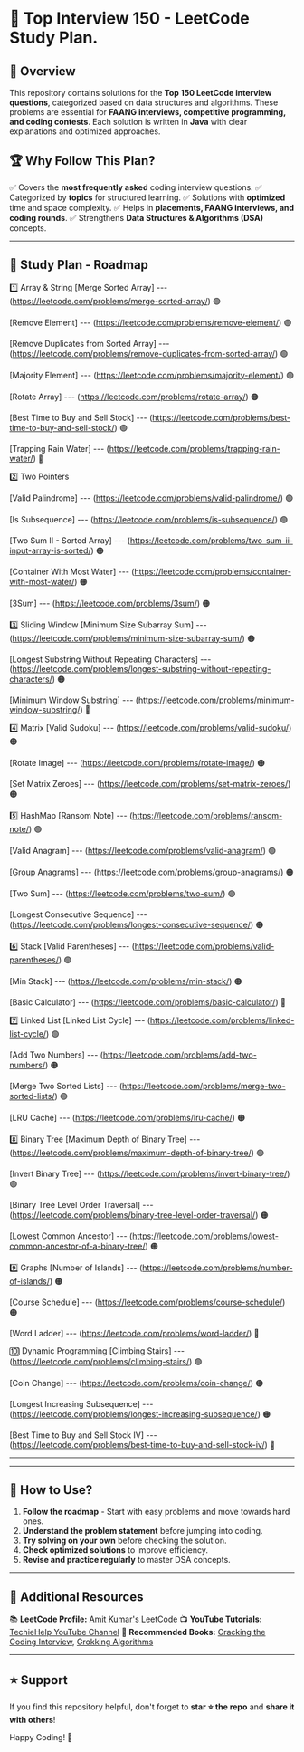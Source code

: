 # 🚀 Top Interview 150 - LeetCode Study Plan.
## 📌 Overview
This repository contains solutions for the **Top 150 LeetCode interview questions**, categorized based on data structures and algorithms. These problems are essential for **FAANG interviews, competitive programming, and coding contests**. Each solution is written in **Java** with clear explanations and optimized approaches.

## 🏆 Why Follow This Plan?
✅ Covers the **most frequently asked** coding interview questions.
✅ Categorized by **topics** for structured learning.
✅ Solutions with **optimized** time and space complexity.
✅ Helps in **placements, FAANG interviews, and coding rounds**.
✅ Strengthens **Data Structures & Algorithms (DSA)** concepts.

---

## 📜 Study Plan - Roadmap

1️⃣ Array & String
[Merge Sorted Array] --- (https://leetcode.com/problems/merge-sorted-array/) 🟢

[Remove Element] --- (https://leetcode.com/problems/remove-element/) 🟢

[Remove Duplicates from Sorted Array] --- (https://leetcode.com/problems/remove-duplicates-from-sorted-array/) 🟢

[Majority Element] --- (https://leetcode.com/problems/majority-element/) 🟢

[Rotate Array] --- (https://leetcode.com/problems/rotate-array/) 🟠

[Best Time to Buy and Sell Stock] --- (https://leetcode.com/problems/best-time-to-buy-and-sell-stock/) 🟢

[Trapping Rain Water] --- (https://leetcode.com/problems/trapping-rain-water/) 🔴

2️⃣ Two Pointers

[Valid Palindrome] --- (https://leetcode.com/problems/valid-palindrome/) 🟢

[Is Subsequence] --- (https://leetcode.com/problems/is-subsequence/) 🟢

[Two Sum II - Sorted Array] --- (https://leetcode.com/problems/two-sum-ii-input-array-is-sorted/) 🟠

[Container With Most Water] --- (https://leetcode.com/problems/container-with-most-water/) 🟠

[3Sum] --- (https://leetcode.com/problems/3sum/) 🟠

3️⃣ Sliding Window
[Minimum Size Subarray Sum] --- (https://leetcode.com/problems/minimum-size-subarray-sum/) 🟠

[Longest Substring Without Repeating Characters] --- (https://leetcode.com/problems/longest-substring-without-repeating-characters/) 🟠

[Minimum Window Substring] --- (https://leetcode.com/problems/minimum-window-substring/) 🔴

4️⃣ Matrix
[Valid Sudoku] --- (https://leetcode.com/problems/valid-sudoku/) 🟠

[Rotate Image] --- (https://leetcode.com/problems/rotate-image/) 🟠

[Set Matrix Zeroes] --- (https://leetcode.com/problems/set-matrix-zeroes/) 🟠

5️⃣ HashMap
[Ransom Note] --- (https://leetcode.com/problems/ransom-note/) 🟢

[Valid Anagram] --- (https://leetcode.com/problems/valid-anagram/) 🟢

[Group Anagrams] --- (https://leetcode.com/problems/group-anagrams/) 🟠

[Two Sum] --- (https://leetcode.com/problems/two-sum/) 🟢

[Longest Consecutive Sequence] --- (https://leetcode.com/problems/longest-consecutive-sequence/) 🟠

6️⃣ Stack
[Valid Parentheses] --- (https://leetcode.com/problems/valid-parentheses/) 🟢

[Min Stack] --- (https://leetcode.com/problems/min-stack/) 🟠

[Basic Calculator] --- (https://leetcode.com/problems/basic-calculator/) 🔴

7️⃣ Linked List
[Linked List Cycle] --- (https://leetcode.com/problems/linked-list-cycle/) 🟢

[Add Two Numbers] --- (https://leetcode.com/problems/add-two-numbers/) 🟠

[Merge Two Sorted Lists] --- (https://leetcode.com/problems/merge-two-sorted-lists/) 🟢

[LRU Cache] --- (https://leetcode.com/problems/lru-cache/) 🟠

8️⃣ Binary Tree
[Maximum Depth of Binary Tree] --- (https://leetcode.com/problems/maximum-depth-of-binary-tree/) 🟢

[Invert Binary Tree] --- (https://leetcode.com/problems/invert-binary-tree/) 🟢

[Binary Tree Level Order Traversal] --- (https://leetcode.com/problems/binary-tree-level-order-traversal/) 🟠

[Lowest Common Ancestor] --- (https://leetcode.com/problems/lowest-common-ancestor-of-a-binary-tree/) 🟠

9️⃣ Graphs
[Number of Islands] --- (https://leetcode.com/problems/number-of-islands/) 🟠

[Course Schedule] --- (https://leetcode.com/problems/course-schedule/) 🟠

[Word Ladder] --- (https://leetcode.com/problems/word-ladder/) 🔴

🔟 Dynamic Programming
[Climbing Stairs] --- (https://leetcode.com/problems/climbing-stairs/) 🟢

[Coin Change] --- (https://leetcode.com/problems/coin-change/) 🟠

[Longest Increasing Subsequence] --- (https://leetcode.com/problems/longest-increasing-subsequence/) 🟠

[Best Time to Buy and Sell Stock IV] --- (https://leetcode.com/problems/best-time-to-buy-and-sell-stock-iv/) 🔴

---

---
## 🎯 How to Use?
1. **Follow the roadmap** - Start with easy problems and move towards hard ones.
2. **Understand the problem statement** before jumping into coding.
3. **Try solving on your own** before checking the solution.
4. **Check optimized solutions** to improve efficiency.
5. **Revise and practice regularly** to master DSA concepts.

---

## 📌 Additional Resources
📚 **LeetCode Profile:** [Amit Kumar's LeetCode](#)
📺 **YouTube Tutorials:** [TechieHelp YouTube Channel](#)
📘 **Recommended Books:** [Cracking the Coding Interview](#), [Grokking Algorithms](#)

---

## ⭐ Support
If you find this repository helpful, don't forget to **star ⭐ the repo** and **share it with others**!

Happy Coding! 🚀
